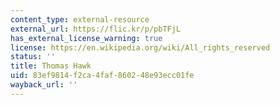 ```yaml
---
content_type: external-resource
external_url: https://flic.kr/p/pbTFjL
has_external_license_warning: true
license: https://en.wikipedia.org/wiki/All_rights_reserved
status: ''
title: Thomas Hawk
uid: 83ef9814-f2ca-4faf-8602-48e93ecc01fe
wayback_url: ''
---
```

